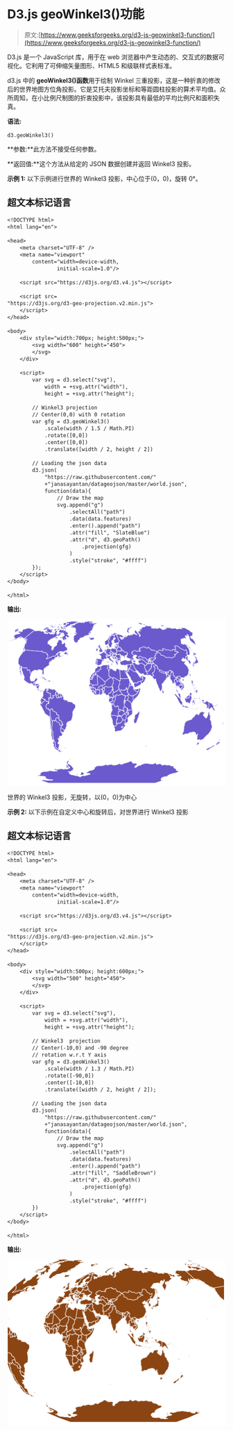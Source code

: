 # D3.js geoWinkel3()功能

> 原文:[https://www.geeksforgeeks.org/d3-js-geowinkel3-function/](https://www.geeksforgeeks.org/d3-js-geowinkel3-function/)

D3.js 是一个 JavaScript 库，用于在 web 浏览器中产生动态的、交互式的数据可视化。它利用了可伸缩矢量图形、HTML5 和级联样式表标准。

d3.js 中的 **geoWinkel3()函数**用于绘制 Winkel 三重投影，这是一种折衷的修改后的世界地图方位角投影。它是艾托夫投影坐标和等距圆柱投影的算术平均值。众所周知，在小比例尺制图的折衷投影中，该投影具有最低的平均比例尺和面积失真。

**语法:**

```
d3.geoWinkel3()
```

**参数:**此方法不接受任何参数。

**返回值:**这个方法从给定的 JSON 数据创建并返回 Winkel3 投影。

**示例 1:** 以下示例进行世界的 Winkel3 投影，中心位于(0，0)，旋转 0°。

## 超文本标记语言

```
<!DOCTYPE html>
<html lang="en">

<head>
    <meta charset="UTF-8" />
    <meta name="viewport"
        content="width=device-width,
                initial-scale=1.0"/>

    <script src="https://d3js.org/d3.v4.js"></script>

    <script src=
"https://d3js.org/d3-geo-projection.v2.min.js">
    </script>
</head>

<body>
    <div style="width:700px; height:500px;">
        <svg width="600" height="450">
        </svg>
    </div>

    <script>
        var svg = d3.select("svg"),
            width = +svg.attr("width"),
            height = +svg.attr("height");

        // Winkel3 projection
        // Center(0,0) with 0 rotation
        var gfg = d3.geoWinkel3()
            .scale(width / 1.5 / Math.PI)
            .rotate([0,0])
            .center([0,0])
            .translate([width / 2, height / 2])

        // Loading the json data
        d3.json(
            "https://raw.githubusercontent.com/"
            +"janasayantan/datageojson/master/world.json",
            function(data){
                // Draw the map
                svg.append("g")
                    .selectAll("path")
                    .data(data.features)
                    .enter().append("path")
                    .attr("fill", "SlateBlue")
                    .attr("d", d3.geoPath()
                        .projection(gfg)
                    )
                    .style("stroke", "#ffff")
        });
    </script>
</body>

</html>
```

**输出:**

![](img/c46d6d9b5cbd747599cda400d69e8807.png)

世界的 Winkel3 投影，无旋转，以(0，0)为中心

**示例 2:** 以下示例在自定义中心和旋转后，对世界进行 Winkel3 投影

## 超文本标记语言

```
<!DOCTYPE html>
<html lang="en">

<head>
    <meta charset="UTF-8" />
    <meta name="viewport"
        content="width=device-width,
                initial-scale=1.0"/>

    <script src="https://d3js.org/d3.v4.js"></script>

    <script src=
"https://d3js.org/d3-geo-projection.v2.min.js">
    </script>
</head>

<body>
    <div style="width:500px; height:600px;">
        <svg width="500" height="450">
        </svg>
    </div>

    <script>
        var svg = d3.select("svg"),
            width = +svg.attr("width"),
            height = +svg.attr("height");

        // Winkel3  projection
        // Center(-10,0) and -90 degree
        // rotation w.r.t Y axis
        var gfg = d3.geoWinkel3()
            .scale(width / 1.3 / Math.PI)
            .rotate([-90,0])
            .center([-10,0])
            .translate([width / 2, height / 2]);

        // Loading the json data
        d3.json(
            "https://raw.githubusercontent.com/"
            +"janasayantan/datageojson/master/world.json",
            function(data){
                // Draw the map
                svg.append("g")
                    .selectAll("path")
                    .data(data.features)
                    .enter().append("path")
                    .attr("fill", "SaddleBrown")
                    .attr("d", d3.geoPath()
                        .projection(gfg)
                    )
                    .style("stroke", "#ffff")
        })
    </script>
</body>

</html>
```

**输出:**

![](img/34ef8b37cd52e3dbc6ef9628a52dedb1.png)